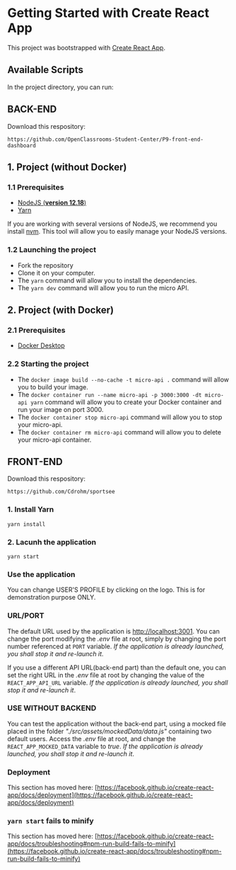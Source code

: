 # Getting Started with Create React App

This project was bootstrapped with [Create React App](https://github.com/facebook/create-react-app).

## Available Scripts

In the project directory, you can run:

## BACK-END

Download this respository:

`https://github.com/OpenClassrooms-Student-Center/P9-front-end-dashboard`

## 1. Project (**without Docker**)

### 1.1 Prerequisites

- [NodeJS (**version 12.18**)](https://nodejs.org/en/)
- [Yarn](https://yarnpkg.com/)

If you are working with several versions of NodeJS, we recommend you install [nvm](https://github.com/nvm-sh/nvm). This tool will allow you to easily manage your NodeJS versions.

### 1.2 Launching the project

- Fork the repository
- Clone it on your computer.
- The `yarn` command will allow you to install the dependencies.
- The `yarn dev` command will allow you to run the micro API.


## 2. Project (**with Docker**)

### 2.1 Prerequisites

- [Docker Desktop](https://www.docker.com/products/docker-desktop)

### 2.2 Starting the project

- The `docker image build --no-cache -t micro-api .` command will allow you to build your image.
- The `docker container run --name micro-api -p 3000:3000 -dt micro-api yarn` command will allow you to create your Docker container and run your image on port 3000.
- The `docker container stop micro-api` command will allow you to stop your micro-api.
- The `docker container rm micro-api` command will allow you to delete your micro-api container.


## FRONT-END

Download this respository:

`https://github.com/Cdrohm/sportsee`

### 1. Install Yarn

`yarn install`

### 2. Lacunh the application

`yarn start`

### Use the application

You can change USER'S PROFILE by clicking on the logo. This is for demonstration purpose ONLY.

### URL/PORT

The default URL used by the application is <http://localhost:3001>.
You can change the port modifying the *.env* file at root, simply by changing the port number referenced at ```PORT``` variable. *If the application is already launched, you shall stop it and re-launch it*.

If you use a different API URL(back-end part) than the default one, you can set the right URL in the *.env* file at root by changing the value of the ```REACT_APP_API_URL``` variable. *If the application is already launched, you shall stop it and re-launch it*.

### USE WITHOUT BACKEND

You can test the application without the back-end part, using a mocked file placed in the folder *"./src/assets/mockedData/data.js"* containing two default users. Access the *.env* file at root, and change the ```REACT_APP_MOCKED_DATA``` variable to *true*. *If the application is already launched, you shall stop it and re-launch it*.


### Deployment

This section has moved here: [https://facebook.github.io/create-react-app/docs/deployment](https://facebook.github.io/create-react-app/docs/deployment)

### `yarn start` fails to minify

This section has moved here: [https://facebook.github.io/create-react-app/docs/troubleshooting#npm-run-build-fails-to-minify](https://facebook.github.io/create-react-app/docs/troubleshooting#npm-run-build-fails-to-minify)
